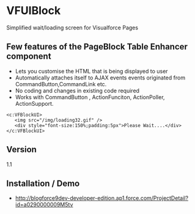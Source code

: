 VFUIBlock
=========

Simplified wait/loading screen for Visualforce Pages

Few features of the PageBlock Table Enhancer component
-

* Lets you customise the HTML that is being displayed to user
* Automatically attaches itself to AJAX events events originated from CommandButton,CommandLink etc.
* No coding and changes in existing code required
* Works with CommandButton , ActionFunciton, ActionPoller, ActionSupport.


```
<c:VFBlockUI>  
   <img src="/img/loading32.gif" />  
   <div style="font-size:150%;padding:5px">Please Wait....</div>  
</c:VFBlockUI>
```

Version
-

1.1


Installation / Demo
--------------

* http://blogforce9dev-developer-edition.ap1.force.com/ProjectDetail?id=a0290000009M5tv

    

